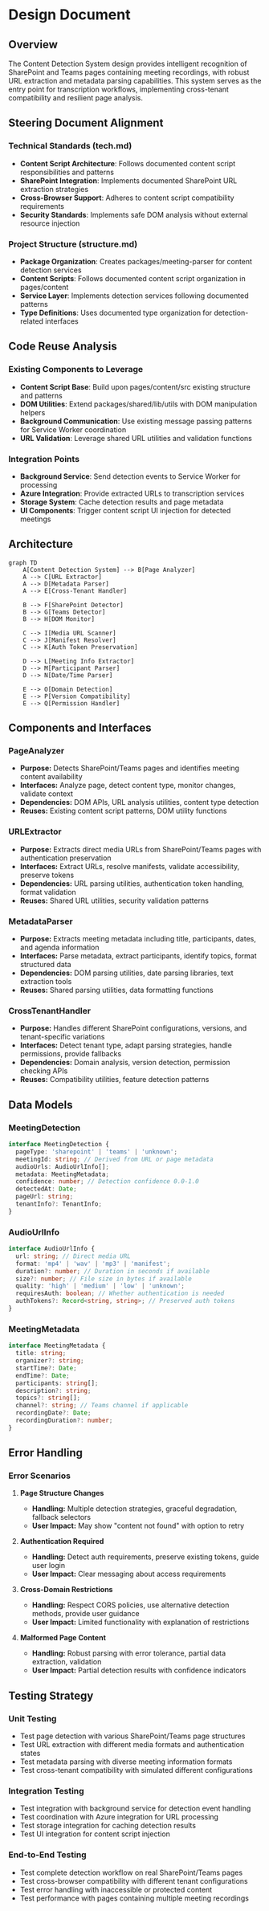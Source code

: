 # Design Document

## Overview

The Content Detection System design provides intelligent recognition of SharePoint and Teams pages containing meeting recordings, with robust URL extraction and metadata parsing capabilities. This system serves as the entry point for transcription workflows, implementing cross-tenant compatibility and resilient page analysis.

## Steering Document Alignment

### Technical Standards (tech.md)
- **Content Script Architecture**: Follows documented content script responsibilities and patterns
- **SharePoint Integration**: Implements documented SharePoint URL extraction strategies
- **Cross-Browser Support**: Adheres to content script compatibility requirements
- **Security Standards**: Implements safe DOM analysis without external resource injection

### Project Structure (structure.md)
- **Package Organization**: Creates packages/meeting-parser for content detection services
- **Content Scripts**: Follows documented content script organization in pages/content
- **Service Layer**: Implements detection services following documented patterns
- **Type Definitions**: Uses documented type organization for detection-related interfaces

## Code Reuse Analysis

### Existing Components to Leverage
- **Content Script Base**: Build upon pages/content/src existing structure and patterns
- **DOM Utilities**: Extend packages/shared/lib/utils with DOM manipulation helpers
- **Background Communication**: Use existing message passing patterns for Service Worker coordination
- **URL Validation**: Leverage shared URL utilities and validation functions

### Integration Points
- **Background Service**: Send detection events to Service Worker for processing
- **Azure Integration**: Provide extracted URLs to transcription services
- **Storage System**: Cache detection results and page metadata
- **UI Components**: Trigger content script UI injection for detected meetings

## Architecture

```mermaid
graph TD
    A[Content Detection System] --> B[Page Analyzer]
    A --> C[URL Extractor]
    A --> D[Metadata Parser]
    A --> E[Cross-Tenant Handler]
    
    B --> F[SharePoint Detector]
    B --> G[Teams Detector]
    B --> H[DOM Monitor]
    
    C --> I[Media URL Scanner]
    C --> J[Manifest Resolver]
    C --> K[Auth Token Preservation]
    
    D --> L[Meeting Info Extractor]
    D --> M[Participant Parser]
    D --> N[Date/Time Parser]
    
    E --> O[Domain Detection]
    E --> P[Version Compatibility]
    E --> Q[Permission Handler]
```

## Components and Interfaces

### PageAnalyzer
- **Purpose:** Detects SharePoint/Teams pages and identifies meeting content availability
- **Interfaces:** Analyze page, detect content type, monitor changes, validate context
- **Dependencies:** DOM APIs, URL analysis utilities, content type detection
- **Reuses:** Existing content script patterns, DOM utility functions

### URLExtractor
- **Purpose:** Extracts direct media URLs from SharePoint/Teams pages with authentication preservation
- **Interfaces:** Extract URLs, resolve manifests, validate accessibility, preserve tokens
- **Dependencies:** URL parsing utilities, authentication token handling, format validation
- **Reuses:** Shared URL utilities, security validation patterns

### MetadataParser
- **Purpose:** Extracts meeting metadata including title, participants, dates, and agenda information
- **Interfaces:** Parse metadata, extract participants, identify topics, format structured data
- **Dependencies:** DOM parsing utilities, date parsing libraries, text extraction tools
- **Reuses:** Shared parsing utilities, data formatting functions

### CrossTenantHandler
- **Purpose:** Handles different SharePoint configurations, versions, and tenant-specific variations
- **Interfaces:** Detect tenant type, adapt parsing strategies, handle permissions, provide fallbacks
- **Dependencies:** Domain analysis, version detection, permission checking APIs
- **Reuses:** Compatibility utilities, feature detection patterns

## Data Models

### MeetingDetection
```typescript
interface MeetingDetection {
  pageType: 'sharepoint' | 'teams' | 'unknown';
  meetingId: string; // Derived from URL or page metadata
  audioUrls: AudioUrlInfo[];
  metadata: MeetingMetadata;
  confidence: number; // Detection confidence 0.0-1.0
  detectedAt: Date;
  pageUrl: string;
  tenantInfo?: TenantInfo;
}
```

### AudioUrlInfo
```typescript
interface AudioUrlInfo {
  url: string; // Direct media URL
  format: 'mp4' | 'wav' | 'mp3' | 'manifest';
  duration?: number; // Duration in seconds if available
  size?: number; // File size in bytes if available
  quality: 'high' | 'medium' | 'low' | 'unknown';
  requiresAuth: boolean; // Whether authentication is needed
  authTokens?: Record<string, string>; // Preserved auth tokens
}
```

### MeetingMetadata
```typescript
interface MeetingMetadata {
  title: string;
  organizer?: string;
  startTime?: Date;
  endTime?: Date;
  participants: string[];
  description?: string;
  topics?: string[];
  channel?: string; // Teams channel if applicable
  recordingDate?: Date;
  recordingDuration?: number;
}
```

## Error Handling

### Error Scenarios
1. **Page Structure Changes**
   - **Handling:** Multiple detection strategies, graceful degradation, fallback selectors
   - **User Impact:** May show "content not found" with option to retry

2. **Authentication Required**
   - **Handling:** Detect auth requirements, preserve existing tokens, guide user login
   - **User Impact:** Clear messaging about access requirements

3. **Cross-Domain Restrictions**
   - **Handling:** Respect CORS policies, use alternative detection methods, provide user guidance
   - **User Impact:** Limited functionality with explanation of restrictions

4. **Malformed Page Content**
   - **Handling:** Robust parsing with error tolerance, partial data extraction, validation
   - **User Impact:** Partial detection results with confidence indicators

## Testing Strategy

### Unit Testing
- Test page detection with various SharePoint/Teams page structures
- Test URL extraction with different media formats and authentication states
- Test metadata parsing with diverse meeting information formats
- Test cross-tenant compatibility with simulated different configurations

### Integration Testing
- Test integration with background service for detection event handling
- Test coordination with Azure integration for URL processing
- Test storage integration for caching detection results
- Test UI integration for content script injection

### End-to-End Testing
- Test complete detection workflow on real SharePoint/Teams pages
- Test cross-browser compatibility with different tenant configurations
- Test error handling with inaccessible or protected content
- Test performance with pages containing multiple meeting recordings